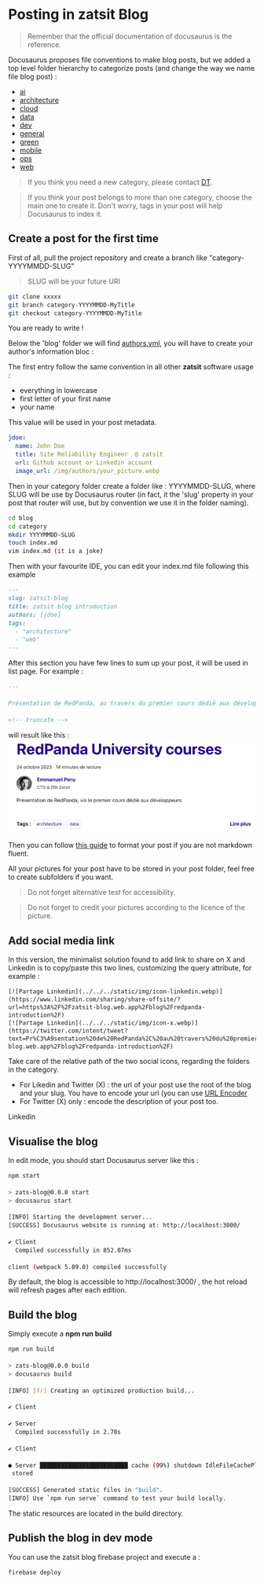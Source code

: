 # Posting in zatsit Blog

> Remember that the official documentation of docusaurus is the reference.

Docusaurus proposes file conventions to make blog posts, but we added a top level folder hierarchy to categorize posts (and change the way we name file blog post) :

- [ai](blog%2Fai)
- [architecture](blog%2Farchitecture)
- [cloud](blog%2Fcloud)
- [data](blog%2Fdata)
- [dev](blog%2Fdev)
- [general](blog%2Fgeneral)
- [green](blog%2Fgreen)
- [mobile](blog%2Fmobile)
- [ops](blog%2Fops)
- [web](blog%2Fweb)

> If you think you need a new category, please contact [DT](mailto:dirtech@zatsit.fr).

> If you think your post belongs to more than one category, choose the main one to create it. 
> Don't worry, tags in your post will help Docusaurus to index it. 

## Create a post for the first time

First of all, pull the project repository and create a branch like "category-YYYYMMDD-SLUG"
> SLUG will be your future URI

```sh
git clone xxxxx
git branch category-YYYYMMDD-MyTitle
git checkout category-YYYYMMDD-MyTitle
```
You are ready to write !

Below the 'blog' folder we will find [authors.yml](./authors.yml), you will have to create your author's information bloc : 

The first entry follow the same convention in all other **zatsit** software usage : 
- everything in lowercase
- first letter of your first name
- your name

This value will be used in your post metadata.

```yml
jdoe:
  name: John Doe
  title: Site Reliability Engineer  @ zatsit
  url: Github account or Linkedin account
  image_url: /img/authors/your_picture.webp
```

Then in your category folder create a folder like : YYYYMMDD-SLUG, where SLUG will be use by 
Docusaurus router (in fact, it the 'slug' property in your post that router will use, 
but by convention we use it in the folder naming).


```sh
cd blog
cd category
mkdir YYYYMMDD-SLUG
touch index.md
vim index.md (it is a joke)
```
Then with your favourite IDE, you can edit your index.md file following this example

```md
---
slug: zatsit-blog
title: zatsit blog introduction
authors: [jdoe]
tags: 
  - "architecture"
  - "web"
---
```

After this section you have few lines to sum up your post, it will be used in list page.
For example : 

```md
---

Présentation de RedPanda, au travers du premier cours dédié aux développeurs de la "RedPanda University".

<!-- truncate -->
```
will result like this : 
![Screenshot of the sumup in page list](./readme/posting-post-sumup.png "Screenshot of the sumup in page list")

Then you can follow [this guide](https://www.markdownguide.org/basic-syntax/) to format your post if you are not markdown fluent.

All your pictures for your post have to be stored in your post folder, feel free to create subfolders if you want.

> Do not forget alternative test for accessibility.

> Do not forget to credit your pictures according to the licence of the picture.

## Add social media link

In this version, the minimalist solution found to add link to share on X and Linkedin is to copy/paste this two lines, customizing the query attribute, for example : 
```
[![Partage Linkedin](../../../static/img/icon-linkedin.webp)](https://www.linkedin.com/sharing/share-offsite/?url=https%3A%2F%2Fzatsit-blog.web.app%2Fblog%2Fredpanda-introduction%2F)
[![Partage Linkedin](../../../static/img/icon-x.webp)](https://twitter.com/intent/tweet?text=Pr%C3%A9sentation%20de%20RedPanda%2C%20au%20travers%20du%20premier%20cours%20d%C3%A9di%C3%A9%20aux%20d%C3%A9veloppeurs%20de%20la%20%22RedPanda%20University%22%20que%20j%27ai%20suivi%2C%0Aje%20vous%20pr%C3%A9sente%20les%20grands%20principes%20et%20les%20premiers%20pas%20dans%20cet%20%C3%A9cosyst%C3%A8me&url=https%3A%2F%2Fzatsit-blog.web.app%2Fblog%2Fredpanda-introduction%2F)

```
Take care of the relative path of the two social icons, regarding the folders in the category.
- For Likedin and Twitter (X) : the url of your post use the root of the blog and your slug. You have to encode your url (you can use [URL Encoder](https://www.urlencoder.org/)
- For Twitter (X) only : encode the description of your post too.

Linkedin 

## Visualise the blog

In edit mode, you should start Docusaurus server like this : 

```sh
npm start

> zats-blog@0.0.0 start
> docusaurus start

[INFO] Starting the development server...
[SUCCESS] Docusaurus website is running at: http://localhost:3000/

✔ Client
  Compiled successfully in 852.07ms

client (webpack 5.89.0) compiled successfully
```

By default, the blog is accessible to http://localhost:3000/ , the hot reload will refresh pages after each edition.

## Build the blog

Simply execute a **npm run build**

```sh 
npm run build

> zats-blog@0.0.0 build
> docusaurus build

[INFO] [fr] Creating an optimized production build...

✔ Client

✔ Server
  Compiled successfully in 2.78s

✔ Client

● Server █████████████████████████ cache (99%) shutdown IdleFileCachePlugin
 stored

[SUCCESS] Generated static files in "build".
[INFO] Use `npm run serve` command to test your build locally.
```

The static resources are located in the build directory.

## Publish the blog in dev mode

You can use the zatsit blog firebase project and execute a : 

```sh
firebase deploy
```

